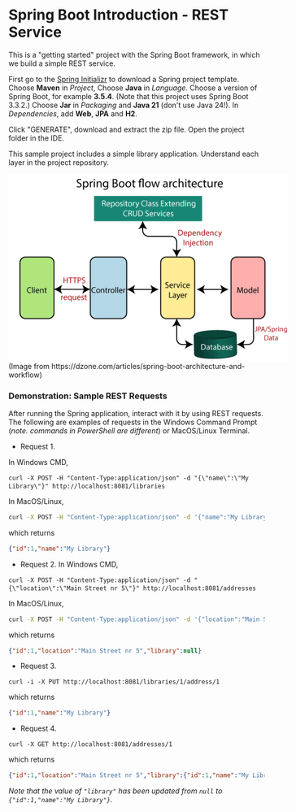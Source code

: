 # Spring Boot Introduction - REST Service


This is a "getting started" project with the Spring Boot framework, in which we build a simple REST service.

First go to the [Spring Initializr](https://start.spring.io/) to download a Spring project template.
Choose **Maven** in *Project*, Choose **Java** in *Language*. 
Choose a version of Spring Boot, for example **3.5.4**.
(Note that this project uses Spring Boot 3.3.2.)
Choose **Jar** in *Packaging* and **Java 21** (don't use Java 24!).
In *Dependencies*, add **Web**, **JPA** and **H2**.

Click "GENERATE", download and extract the zip file. Open the project folder in the IDE.



This sample project includes a simple library application.
Understand each layer in the project repository.
<div style="background-color:white; width:550px;">
   <img src="./spring-boot-architecture2.png" alt="spring boot architecture"/>
</div>
(Image from https://dzone.com/articles/spring-boot-architecture-and-workflow)

### Demonstration: Sample REST Requests
After running the Spring application, interact with it by using REST requests. 
The following are examples of requests in the Windows Command Prompt (_note. commands in PowerShell are different_)
or MacOS/Linux Terminal.

- Request 1. 

In Windows CMD,
```shell
curl -X POST -H "Content-Type:application/json" -d "{\"name\":\"My Library\"}" http://localhost:8081/libraries
```
In MacOS/Linux,
```bash
curl -X POST -H "Content-Type:application/json" -d '{"name":"My Library"}' http://localhost:8081/libraries
```
which returns
```json
{"id":1,"name":"My Library"}
```

- Request 2.
  In Windows CMD,
```shell
curl -X POST -H "Content-Type:application/json" -d "{\"location\":\"Main Street nr 5\"}" http://localhost:8081/addresses
```
In MacOS/Linux,
```bash
curl -X POST -H "Content-Type:application/json" -d '{"location":"Main Street nr 5"}' http://localhost:8081/addresses
```
which returns 
```json
{"id":1,"location":"Main Street nr 5","library":null}
```

- Request 3.
```shell
curl -i -X PUT http://localhost:8081/libraries/1/address/1
```
which returns
```json
{"id":1,"name":"My Library"}
```

- Request 4.
```shell
curl -X GET http://localhost:8081/addresses/1
```
which returns
```json
{"id":1,"location":"Main Street nr 5","library":{"id":1,"name":"My Library"}}
```
_Note that the value of `"library"` has been updated from `null` to `{"id":1,"name":"My Library"}`._
